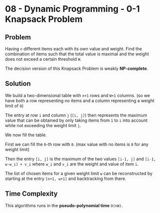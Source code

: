 # 08 - Dynamic Programming - 0-1 Knapsack Problem

## Problem
Having `n` different items each with its own value and weight. 
Find the combination of items such that the total value is maximal and the weight does not exceed a certain threshold `W`. 

The decision version of this Knapsack Problem is weakly **NP-complete**.

## Solution
We build a two-dimensional table with `n+1` rows and `W+1` columns. (so we have both a row representing no items and a column representing a weight limit of `0`)

The entry at row `i` and column `j` (`[i, j]`) then represents the maximum value that can be obtained by only taking items 
from `1` to `i` into account while not exceeding the weight limit `j`.

We now fill the table.

First we can fill the `0`-th row with `0`. (max value with no items is `0` for any weight limit)

Then the entry `[i, j]` is the maximum of the two values `[i-1, j]` and `[i-1, w-w_i] + v_i` where `w_i` and `v_i` are the
weight and value of item `i`.

The list of chosen items for a given weight limit `w` can be reconstructed by starting at the entry `[n+1, w+1]` and backtracking from there.

## Time Complexity
This algorithms runs in the **pseudo-polynomial time** `O(nW)`.